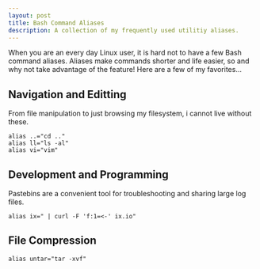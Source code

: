 ```yaml
---
layout: post
title: Bash Command Aliases
description: A collection of my frequently used utilitiy aliases.
---
```


When you are an every day Linux user, it is hard not to have a few Bash
command aliases. Aliases make commands shorter and life easier, so and why not
take advantage of the feature! Here are a few of my favorites...

## Navigation and Editting

From file manipulation to just browsing my filesystem, i cannot live without
these.

```shell
alias ..="cd .."
alias ll="ls -al"
alias vi="vim"
```

## Development and Programming

Pastebins are a convenient tool for troubleshooting and sharing large log files.

```shell
alias ix=" | curl -F 'f:1=<-' ix.io"
```

## File Compression

```shell
alias untar="tar -xvf"
```
